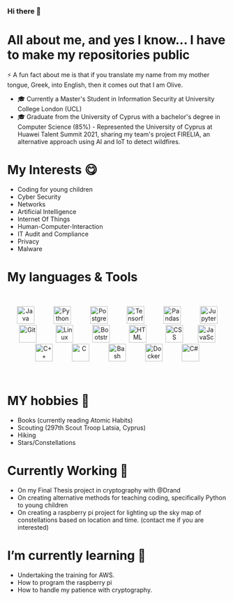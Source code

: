 ### Hi there 👋

# All about me, and yes I know... I have to make my repositories public #
⚡ A fun fact about me is that if you translate my name from my mother tongue, Greek, into English, then it comes out that I am Olive.

- 🎓 Currently a Master's Student in Information Security at University College London (UCL)
- 🎓 Graduate from the University of Cyprus with a bachelor's degree in Computer Science (85%)
      - Represented the University of Cyprus at Huawei Talent Summit 2021, sharing my team's project FIRELIA, an alternative approach using AI and IoT to detect wildfires.

# My Interests 😋 #
- Coding for young children
- Cyber Security
- Networks
- Artificial Intelligence
- Internet Of Things
- Human-Computer-Interaction
- IT Audit and Compliance
- Privacy
- Malware 

# My languages & Tools #


<br>

<p align="center">
<img  alt="Java" width="40px"    style="padding-right:20px; padding-left:20px;" src="https://cdn.jsdelivr.net/gh/devicons/devicon/icons/java/java-original.svg"/>
<img  alt="Python" width="40px"    style="padding-right:20px; padding-left:20px;" src="https://cdn.jsdelivr.net/gh/devicons/devicon/icons/python/python-original.svg" />
<img  alt="Postgres" width="40px"    style="padding-right:20px; padding-left:20px;" src="https://cdn.jsdelivr.net/gh/devicons/devicon/icons/postgresql/postgresql-original.svg" />
<img  alt="Tensorflow" width="40px"    style="padding-right:20px; padding-left:20px;" src="https://cdn.jsdelivr.net/gh/devicons/devicon/icons/tensorflow/tensorflow-original.svg" />
<img  alt="Pandas" width="40px"    style="padding-right:20px; padding-left:20px;" src="https://cdn.jsdelivr.net/gh/devicons/devicon/icons/pandas/pandas-original.svg" />
<img  alt="Jupyter" width="40px"    style="padding-right:20px; padding-left:20px;" src="https://cdn.jsdelivr.net/gh/devicons/devicon/icons/jupyter/jupyter-original.svg" />
<img  alt="Git" width="40px"    style="padding-right:20px; padding-left:20px;" src="https://cdn.jsdelivr.net/gh/devicons/devicon/icons/git/git-original.svg" />
<img  alt="Linux" width="40px"    style="padding-right:20px; padding-left:20px;" src="https://cdn.jsdelivr.net/gh/devicons/devicon/icons/linux/linux-original.svg" />
<img  alt="Bootstrap" width="40px"    style="padding-right:20px; padding-left:20px;" src="https://cdn.jsdelivr.net/gh/devicons/devicon/icons/bootstrap/bootstrap-plain.svg" />
<img  alt="HTML" width="40px"    style="padding-right:20px; padding-left:20px;" src="https://cdn.jsdelivr.net/gh/devicons/devicon/icons/html5/html5-plain.svg" />
<img  alt="CSS" width="40px"    style="padding-right:10px; padding-left:20px;" src="https://cdn.jsdelivr.net/gh/devicons/devicon/icons/css3/css3-plain.svg" />
<img  alt="JavaScript" width="40px"    style="padding-right:20px; padding-left:20px;" src="https://cdn.jsdelivr.net/gh/devicons/devicon/icons/javascript/javascript-plain.svg" />
<img  alt="C++" width="40px"    style="padding-right:20px; padding-left:20px;" src="https://cdn.jsdelivr.net/gh/devicons/devicon/icons/cplusplus/cplusplus-original.svg" />
<img  alt="C" width="40px"    style="padding-right:20px; padding-left:20px;" src="https://cdn.jsdelivr.net/gh/devicons/devicon/icons/c/c-original.svg" />
<img  alt="Bash" width="40px"    style="padding-right:20px; padding-left:20px;" src="https://cdn.jsdelivr.net/gh/devicons/devicon/icons/bash/bash-original.svg" />
<img  alt="Docker" width="40px"    style="padding-right:20px; padding-left:20px;" src="https://cdn.jsdelivr.net/gh/devicons/devicon/icons/docker/docker-original.svg" />
<img  alt="C#" width="40px"    style="padding-right:20px; padding-left:20px;" src="https://cdn.jsdelivr.net/gh/devicons/devicon/icons/c/c#-original.svg" />
      
</p>

<br>


# MY hobbies 👯  #
- Books (currently reading Atomic Habits)
- Scouting (297th Scout Troop Latsia, Cyprus)
- Hiking
- Stars/Constellations


# Currently Working 🔭 #

- On my Final Thesis project in cryptography with @Drand
- On creating alternative methods for teaching coding, specifically Python to young children
- On creating a raspberry pi project for lighting up the sky map of constellations based on location and time. (contact me if you are interested)

# I’m currently learning 🤔 #
- Undertaking the training for AWS.
- How to program the raspberry pi
- How to handle my patience with cryptography.

